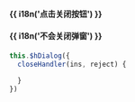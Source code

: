 <h4 class="tip">{{ i18n('点击关闭按钮') }}</h4>
<h4 >{{ i18n('不会关闭弹窗') }}</h4>

```js
this.$hDialog({
  closeHandler(ins, reject) {
    
  }
})
```